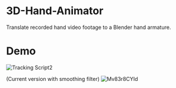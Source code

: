 # 3D-Hand-Animator
Translate recorded hand video footage to a Blender hand armature.

# Demo
![Tracking Script2](https://user-images.githubusercontent.com/95603897/144814381-4249d5b2-e1bc-4dfc-9618-4e0333d2b86e.gif)

(Current version with smoothing filter)
![Mv83r8CYId](https://user-images.githubusercontent.com/95603897/144814890-de7ec7bb-7f2d-4485-beb7-3b7bef73a4b8.gif)
